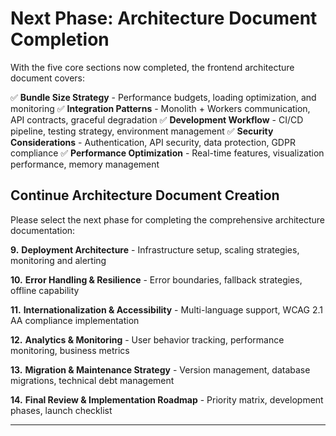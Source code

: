 # Next Phase: Architecture Document Completion

With the five core sections now completed, the frontend architecture document covers:

✅ **Bundle Size Strategy** - Performance budgets, loading optimization, and monitoring
✅ **Integration Patterns** - Monolith + Workers communication, API contracts, graceful degradation
✅ **Development Workflow** - CI/CD pipeline, testing strategy, environment management
✅ **Security Considerations** - Authentication, API security, data protection, GDPR compliance
✅ **Performance Optimization** - Real-time features, visualization performance, memory management

## Continue Architecture Document Creation

Please select the next phase for completing the comprehensive architecture documentation:

**9.** **Deployment Architecture** - Infrastructure setup, scaling strategies, monitoring and alerting

**10.** **Error Handling & Resilience** - Error boundaries, fallback strategies, offline capability

**11.** **Internationalization & Accessibility** - Multi-language support, WCAG 2.1 AA compliance implementation

**12.** **Analytics & Monitoring** - User behavior tracking, performance monitoring, business metrics

**13.** **Migration & Maintenance Strategy** - Version management, database migrations, technical debt management

**14.** **Final Review & Implementation Roadmap** - Priority matrix, development phases, launch checklist

---
